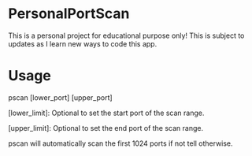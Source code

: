 # PersonalPortScan
This is a personal project for educational purpose only!
This is subject to updates as I learn new ways to code this app.

# Usage
pscan <target> [lower_port] [upper_port]

[lower_limit]: Optional to set the start port of the scan range.

[upper_limit]: Optional to set the end port of the scan range.

pscan will automatically scan the first 1024 ports if not tell otherwise.